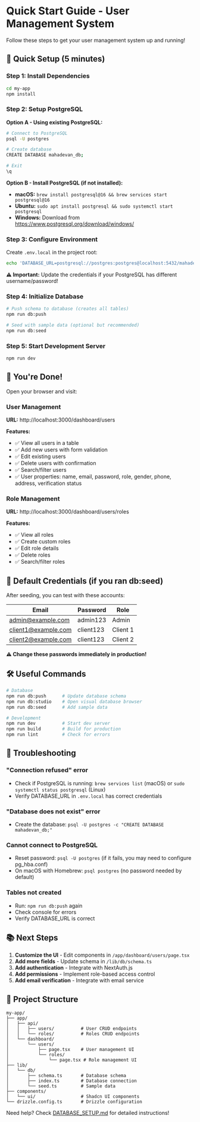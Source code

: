 # Quick Start Guide - User Management System

Follow these steps to get your user management system up and running!

## 🚀 Quick Setup (5 minutes)

### Step 1: Install Dependencies

```bash
cd my-app
npm install
```

### Step 2: Setup PostgreSQL

**Option A - Using existing PostgreSQL:**

```bash
# Connect to PostgreSQL
psql -U postgres

# Create database
CREATE DATABASE mahadevan_db;

# Exit
\q
```

**Option B - Install PostgreSQL (if not installed):**

- **macOS:** `brew install postgresql@16 && brew services start postgresql@16`
- **Ubuntu:** `sudo apt install postgresql && sudo systemctl start postgresql`
- **Windows:** Download from https://www.postgresql.org/download/windows/

### Step 3: Configure Environment

Create `.env.local` in the project root:

```bash
echo 'DATABASE_URL=postgresql://postgres:postgres@localhost:5432/mahadevan_db' > .env.local
```

**⚠️ Important:** Update the credentials if your PostgreSQL has different username/password!

### Step 4: Initialize Database

```bash
# Push schema to database (creates all tables)
npm run db:push

# Seed with sample data (optional but recommended)
npm run db:seed
```

### Step 5: Start Development Server

```bash
npm run dev
```

## 🎉 You're Done!

Open your browser and visit:

### User Management

**URL:** http://localhost:3000/dashboard/users

**Features:**

- ✅ View all users in a table
- ✅ Add new users with form validation
- ✅ Edit existing users
- ✅ Delete users with confirmation
- ✅ Search/filter users
- ✅ User properties: name, email, password, role, gender, phone, address, verification status

### Role Management

**URL:** http://localhost:3000/dashboard/users/roles

**Features:**

- ✅ View all roles
- ✅ Create custom roles
- ✅ Edit role details
- ✅ Delete roles
- ✅ Search/filter roles

## 🔑 Default Credentials (if you ran db:seed)

After seeding, you can test with these accounts:

| Email               | Password  | Role     |
| ------------------- | --------- | -------- |
| admin@example.com   | admin123  | Admin    |
| client1@example.com | client123 | Client 1 |
| client2@example.com | client123 | Client 2 |

**⚠️ Change these passwords immediately in production!**

## 🛠️ Useful Commands

```bash
# Database
npm run db:push      # Update database schema
npm run db:studio    # Open visual database browser
npm run db:seed      # Add sample data

# Development
npm run dev          # Start dev server
npm run build        # Build for production
npm run lint         # Check for errors
```

## 🐛 Troubleshooting

### "Connection refused" error

- Check if PostgreSQL is running: `brew services list` (macOS) or `sudo systemctl status postgresql` (Linux)
- Verify DATABASE_URL in `.env.local` has correct credentials

### "Database does not exist" error

- Create the database: `psql -U postgres -c "CREATE DATABASE mahadevan_db;"`

### Cannot connect to PostgreSQL

- Reset password: `psql -U postgres` (if it fails, you may need to configure pg_hba.conf)
- On macOS with Homebrew: `psql postgres` (no password needed by default)

### Tables not created

- Run: `npm run db:push` again
- Check console for errors
- Verify DATABASE_URL is correct

## 📚 Next Steps

1. **Customize the UI** - Edit components in `/app/dashboard/users/page.tsx`
2. **Add more fields** - Update schema in `/lib/db/schema.ts`
3. **Add authentication** - Integrate with NextAuth.js
4. **Add permissions** - Implement role-based access control
5. **Add email verification** - Integrate with email service

## 🎯 Project Structure

```
my-app/
├── app/
│   ├── api/
│   │   ├── users/          # User CRUD endpoints
│   │   └── roles/          # Roles CRUD endpoints
│   └── dashboard/
│       └── users/
│           ├── page.tsx    # User management UI
│           └── roles/
│               └── page.tsx # Role management UI
├── lib/
│   └── db/
│       ├── schema.ts       # Database schema
│       ├── index.ts        # Database connection
│       └── seed.ts         # Sample data
├── components/
│   └── ui/                 # Shadcn UI components
└── drizzle.config.ts       # Drizzle configuration
```

Need help? Check [DATABASE_SETUP.md](./DATABASE_SETUP.md) for detailed instructions!
